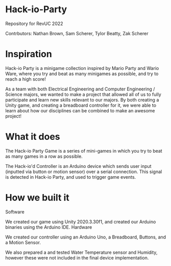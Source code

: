# Hack-io-Party
Repository for RevUC 2022

Contrbutors:
Nathan Brown,
Sam Scherer,
Tylor Beatty,
Zak Scherer

# Inspiration

Hack-io Party is a minigame collection inspired by Mario Party and Wario Ware, where you try and beat as many minigames as possible, and try to reach a high score!

As a team with both Electrical Engineering and Computer Engineering / Science majors, we wanted to make a project that allowed all of us to fully participate and learn new skills relevant to our majors. By both creating a Unity game, and creating a breadboard controller for it, we were able to learn about how our disciplines can be combined to make an awesome project!

# What it does

The Hack-io Party Game is a series of mini-games in which you try to beat as many games in a row as possible.

The Hack-io'd Controller is an Arduino device which sends user input (inputted via button or motion sensor) over a serial connection. This signal is detected in Hack-io Party, and used to trigger game events.

# How we built it
Software

We created our game using Unity 2020.3.30f1, and created our Arduino binaries using the Arduino IDE.
Hardware

We created our controller using an Arduino Uno, a Breadboard, Buttons, and a Motion Sensor.

We also prepared a and tested Water Temperature sensor and Humidity, however these were not included in the final device implementation.
